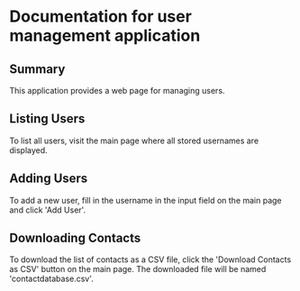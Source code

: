 # Documentation for user management application



## Summary
This application provides a web page for managing users.

## Listing Users
To list all users, visit the main page where all stored usernames are displayed.

## Adding Users
To add a new user, fill in the username in the input field on the main page and click 'Add User'.

## Downloading Contacts
To download the list of contacts as a CSV file, click the 'Download Contacts as CSV' button on the main page. The downloaded file will be named 'contactdatabase.csv'.